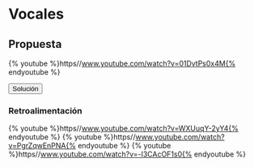 
# Vocales

## Propuesta

{% youtube %}https//www.youtube.com/watch?v=01DvtPs0x4M{% endyoutube %}
<script type="text/javascript">var feedback34_93text = "Solución";</script><input type="button" name="toggle-feedback-34_93" value="Solución" class="feedbackbutton" onclick="$exe.toggleFeedback(this,false);return false" />

### Retroalimentación

{% youtube %}https//www.youtube.com/watch?v=WXUuqY-2yY4{% endyoutube %}
{% youtube %}https//www.youtube.com/watch?v=PgrZqwEnPNA{% endyoutube %}
{% youtube %}https//www.youtube.com/watch?v=-I3CAcOF1s0{% endyoutube %}
